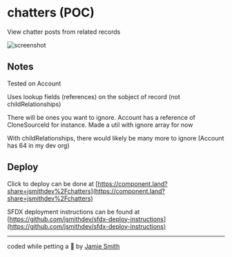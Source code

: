 # chatters (POC)

View chatter posts from related records

![screenshot](https://i.imgur.com/iE1SK5y.png)

## Notes

Tested on Account

Uses lookup fields (references) on the sobject of record (not childRelationships)

There will be ones you want to ignore. Account has a reference of CloneSourceId for instance. Made a util with ignore array for now

With childRelationships, there would likely be many more to ignore (Account has 64 in my dev org)

## Deploy

Click to deploy can be done at [https://component.land?share=jsmithdev%2Fchatters](https://component.land?share=jsmithdev%2Fchatters)

SFDX deployment instructions can be found at [https://github.com/jsmithdev/sfdx-deploy-instructions](https://github.com/jsmithdev/sfdx-deploy-instructions)

---

coded while petting a 🐶 by [Jamie Smith](https://jsmith.dev)

